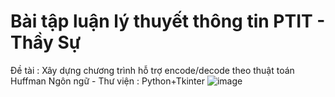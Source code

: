 # Bài tập luận lý thuyết thông tin PTIT - Thầy Sự
Đề tài : Xây dựng chương trình hỗ trợ encode/decode theo thuật toán Huffman
Ngôn ngữ - Thư viện : Python+Tkinter
![image](https://github.com/user-attachments/assets/43beeaed-2e07-4419-b7d6-68af6497cdab)
